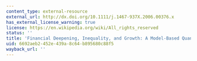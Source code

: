 ```yaml
---
content_type: external-resource
external_url: http://dx.doi.org/10.1111/j.1467-937X.2006.00376.x
has_external_license_warning: true
license: https://en.wikipedia.org/wiki/All_rights_reserved
status: ''
title: 'Financial Deepening, Inequality, and Growth: A Model-Based Quantitative Evaluation'
uid: 6692aeb2-452e-439a-8c64-b895680c88f5
wayback_url: ''
---
```

